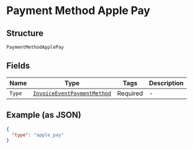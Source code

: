 
# Payment Method Apple Pay

## Structure

`PaymentMethodApplePay`

## Fields

| Name | Type | Tags | Description |
|  --- | --- | --- | --- |
| `Type` | [`InvoiceEventPaymentMethod`](../../doc/models/invoice-event-payment-method.md) | Required | - |

## Example (as JSON)

```json
{
  "type": "apple_pay"
}
```

